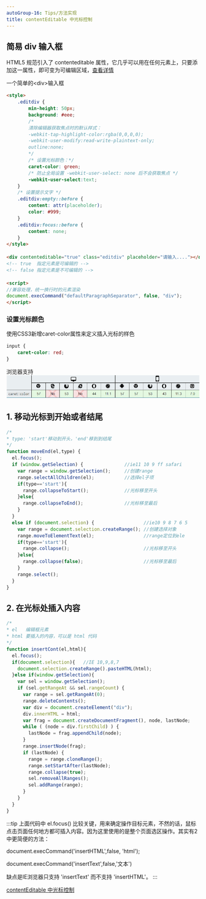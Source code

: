 ```yaml
---
autoGroup-16: Tips/方法实现
title: contentEditable 中光标控制
---
```

## 简易 div 输入框
HTML5 规范引入了 contenteditable 属性，它几乎可以用在任何元素上，只要添加这一属性，即可变为可编辑区域，[查看详情](https://blog.csdn.net/shenwen522519753/article/details/104051358)

一个简单的&lt;div&gt;输入框
```html
<style>
    .editdiv {
        min-height: 50px;
        background: #eee;
        /* 
        清除编辑器获取焦点时的默认样式：
        -webkit-tap-highlight-color:rgba(0,0,0,0);
        -webkit-user-modify:read-write-plaintext-only;
        outline:none;
        */
        /* 设置光标颜色：*/
        caret-color: green;
        /* 防止全局设置 -webkit-user-select: none 后不会获取焦点 */
        -webkit-user-select:text;
    }
    /* 设置提示文字 */
    .editdiv:empty::before {
        content: attr(placeholder);
        color: #999;
    }
    .editdiv:focus::before {
        content: none;
    }
</style>

<div contenteditable="true" class="editdiv" placeholder="请输入...."></div>
<!-- true  指定元素是可编辑的 -->
<!-- false 指定元素是不可编辑的 -->

<script>
//兼容处理，统一换行时的元素渲染
document.execCommand("defaultParagraphSeparator", false, "div"); 
</script>
```
### 设置光标颜色
使用CSS3新增caret-color属性来定义插入光标的样色
```css
input {
    caret-color: red;
}
```
浏览器支持
![caret-color](./images/20200123000246361.png)

## 1. 移动光标到开始或者结尾
```js
/*
* type: 'start'移动到开头，'end'移到到结尾
*/
function moveEnd(el,type) {
  el.focus(); 
  if (window.getSelection) {               //ie11 10 9 ff safari
    var range = window.getSelection();     //创建range
    range.selectAllChildren(el);           //选择el子项
    if(type=='start'){
      range.collapseToStart();             //光标移至开头
    }else{
      range.collapseToEnd();               //光标移至最后
    }
  }
  else if (document.selection) {                  //ie10 9 8 7 6 5
    var range = document.selection.createRange(); //创建选择对象
    range.moveToElementText(el);                  //range定位到ele
    if(type=='start'){
      range.collapse();                           //光标移至开头
    }else{
      range.collapse(false);                      //光标移至最后
    }
    range.select();
  }
}
``` 
## 2. 在光标处插入内容
```js
/*
* el   编辑框元素
* html 要插入的内容，可以是 html 代码
*/
function insertCont(el,html){
  el.focus();
  if(document.selection){   //IE 10,9,8,7                             
    document.selection.createRange().pasteHTML(html);
  }else if(window.getSelection){
    var sel = window.getSelection();
    if (sel.getRangeAt && sel.rangeCount) {
      var range = sel.getRangeAt(0);
      range.deleteContents();
      var div = document.createElement("div");
      div.innerHTML = html;
      var frag = document.createDocumentFragment(), node, lastNode;
      while ( (node = div.firstChild) ) {
        lastNode = frag.appendChild(node);
      }
      range.insertNode(frag);
      if (lastNode) {
        range = range.cloneRange();
        range.setStartAfter(lastNode);
        range.collapse(true);
        sel.removeAllRanges();
        sel.addRange(range);
      }
    }
  }
}
```
:::tip
上面代码中 el.focus() 比较关键，用来确定操作目标元素，不然的话，鼠标点击页面任何地方都可插入内容。因为这里使用的是整个页面选区操作。其实有2中更简便的方法：

document.execCommand('insertHTML',false, '<span>html</span>');

document.execCommand('insertText',false,'文本')

缺点是IE浏览器只支持 'insertText' 而不支持 'insertHTML'。
:::

[contentEditable 中光标控制](https://blog.csdn.net/shenwen522519753/article/details/104071606)
